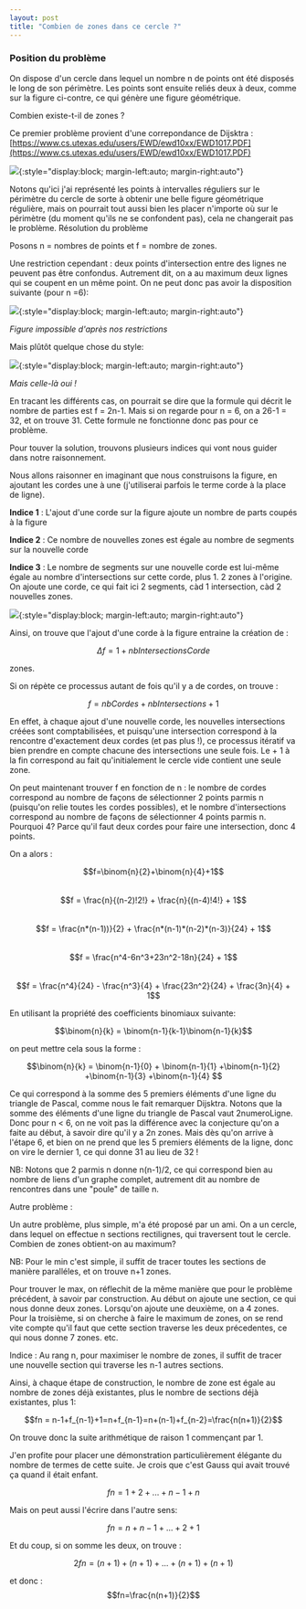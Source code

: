 ```yaml
---
layout: post
title: "Combien de zones dans ce cercle ?"
---
```


### Position du problème 

On dispose d'un cercle dans lequel un nombre n de points ont été disposés le long de son périmètre. Les points sont ensuite reliés deux à deux, comme sur la figure ci-contre, ce qui génère une figure géométrique.

Combien existe-t-il de zones ?

Ce premier problème provient d'une correpondance de Dijsktra : [https://www.cs.utexas.edu/users/EWD/ewd10xx/EWD1017.PDF](https://www.cs.utexas.edu/users/EWD/ewd10xx/EWD1017.PDF)

![](/assets/images/cinq.png){:style="display:block; margin-left:auto; margin-right:auto"}


Notons qu'ici j'ai représenté les points à intervalles réguliers sur le périmètre du cercle de sorte à obtenir une belle figure géométrique régulière, mais on pourrait tout aussi bien les placer n'importe où sur le périmètre (du moment qu'ils ne se confondent pas), cela ne changerait pas le problème.
Résolution du problème

Posons n = nombres de points et f = nombre de zones.


Une restriction cependant : deux points d'intersection entre des lignes ne peuvent pas être confondus. Autrement dit, on a au maximum deux lignes qui se coupent en un même point. On ne peut donc pas avoir la disposition suivante (pour n =6):

![](/assets/images/impossible.png){:style="display:block; margin-left:auto; margin-right:auto"}

*Figure impossible d'après nos restrictions*

Mais plûtôt quelque chose du style:

![](/assets/images/possible.png){:style="display:block; margin-left:auto; margin-right:auto"}

*Mais celle-là oui !*



En tracant les différents cas, on pourrait se dire que la formule qui décrit le nombre de parties est f = 2n-1. Mais si on regarde pour n = 6, on a 26-1 = 32, et on trouve 31. Cette formule ne fonctionne donc pas pour ce problème.


Pour touver la solution, trouvons plusieurs indices qui vont nous guider dans notre raisonnement.

Nous allons raisonner en imaginant que nous construisons la figure, en ajoutant les cordes une à une (j'utiliserai parfois le terme corde à la place de ligne).

**Indice 1** : L'ajout d'une corde sur la figure ajoute un nombre de parts coupés à la figure

**Indice 2** : Ce nombre de nouvelles zones est égale au nombre de segments sur la nouvelle corde

**Indice 3** : Le nombre de segments sur une nouvelle corde est lui-même égale au nombre d'intersections sur cette corde, plus 1.
2 zones à l'origine. On ajoute une corde, ce qui fait ici 2 segments, càd 1 intersection,
càd 2 nouvelles zones.

![](/assets/images/explication.png){:style="display:block; margin-left:auto; margin-right:auto"}

Ainsi, on trouve que l'ajout d'une corde à la figure entraine la création de :

$$\Delta f = 1+nbIntersectionsCorde$$  

zones.

Si on répète ce processus autant de fois qu'il y a de cordes, on trouve :

$$f=nbCordes+nbIntersections+1$$  

En effet, à chaque ajout d'une nouvelle corde, les nouvelles intersections créées sont comptabilisées, et puisqu'une intersection correspond à la rencontre d'exactement deux cordes (et pas plus !), ce processus itératif va bien prendre en compte chacune des intersections une seule fois. Le + 1 à la fin correspond au fait qu'initialement le cercle vide contient une seule zone.

On peut maintenant trouver f en fonction de n : le nombre de cordes correspond au nombre de façons de sélectionner 2 points parmis n (puisqu'on relie toutes les cordes possibles), et le nombre d'intersections correspond au nombre de façons de sélectionner 4 points parmis n. Pourquoi 4? Parce qu'il faut deux cordes pour faire une intersection, donc 4 points.

On a alors :

$$f=\binom{n}{2}+\binom{n}{4}+1$$  
$$f = \frac{n}{(n-2)!2!} + \frac{n}{(n-4)!4!} + 1$$   
$$f = \frac{n*(n-1))}{2} + \frac{n*(n-1)*(n-2)*(n-3)}{24} + 1$$   
$$f = \frac{n^4-6n^3+23n^2-18n}{24} + 1$$   
$$f = \frac{n^4}{24} - \frac{n^3}{4} + \frac{23n^2}{24} + \frac{3n}{4} + 1$$   

En utilisant la propriété des coefficients binomiaux suivante:

$$\binom{n}{k} = \binom{n-1}{k-1}\binom{n-1}{k}$$ 

on peut mettre cela sous la forme :

$$\binom{n}{k} = \binom{n-1}{0} + \binom{n-1}{1} +\binom{n-1}{2} +\binom{n-1}{3} +\binom{n-1}{4} $$ 

Ce qui correspond à la somme des 5 premiers éléments d'une ligne du triangle de Pascal, comme nous le fait remarquer Dijsktra. Notons que la somme des éléments d'une ligne du triangle de Pascal vaut 2numeroLigne. Donc pour n < 6, on ne voit pas la différence avec la conjecture qu'on a faite au début, à savoir dire qu'il y a 2n zones. Mais dès qu'on arrive à l'étape 6, et bien on ne prend que les 5 premiers éléments de la ligne, donc on vire le dernier 1, ce qui donne 31 au lieu de 32 !

NB: Notons que 2 parmis n donne n(n-1)/2, ce qui correspond bien au nombre de liens d'un graphe complet, autrement dit au nombre de rencontres dans une "poule" de taille n.


Autre problème :

Un autre problème, plus simple, m'a été proposé par un ami. On a un cercle, dans lequel on effectue n sections rectilignes, qui traversent tout le cercle. Combien de zones obtient-on au maximum?

NB: Pour le min c'est simple, il suffit de tracer toutes les sections de manière paralléles, et on trouve n+1 zones.

Pour trouver le max, on réflechit de la même manière que pour le problème précédent, à savoir par construction. Au début on ajoute une section, ce qui nous donne deux zones. Lorsqu'on ajoute une deuxième, on a 4 zones. Pour la troisième, si on cherche à faire le maximum de zones, on se rend vite compte qu'il faut que cette section traverse les deux précedentes, ce qui nous donne 7 zones. etc.

Indice : Au rang n, pour maximiser le nombre de zones, il suffit de tracer une nouvelle section qui traverse les n-1 autres sections.

Ainsi, à chaque étape de construction, le nombre de zone est égale au nombre de zones déjà existantes, plus le nombre de sections déjà existantes, plus 1:

$$fn = n-1+f_{n-1}+1=n+f_{n-1}=n+(n-1)+f_{n-2}=\frac{n(n+1)}{2}$$

On trouve donc la suite arithmétique de raison 1 commençant par 1.

J'en profite pour placer une démonstration particulièrement élégante du nombre de termes de cette suite. Je crois que c'est Gauss qui avait trouvé ça quand il était enfant.

$$fn=1+2+...+n−1+n$$

Mais on peut aussi l'écrire dans l'autre sens:

$$fn=n+n−1+...+2+1$$

Et du coup, si on somme les deux, on trouve :

$$2fn=(n+1)+(n+1)+...+(n+1)+(n+1)$$

et donc :
$$fn=\frac{n(n+1)}{2}$$
